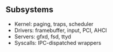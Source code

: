 ## Subsystems

- Kernel: paging, traps, scheduler
- Drivers: framebuffer, input, PCI, AHCI
- Servers: gfxd, fsd, ttyd
- Syscalls: IPC-dispatched wrappers
